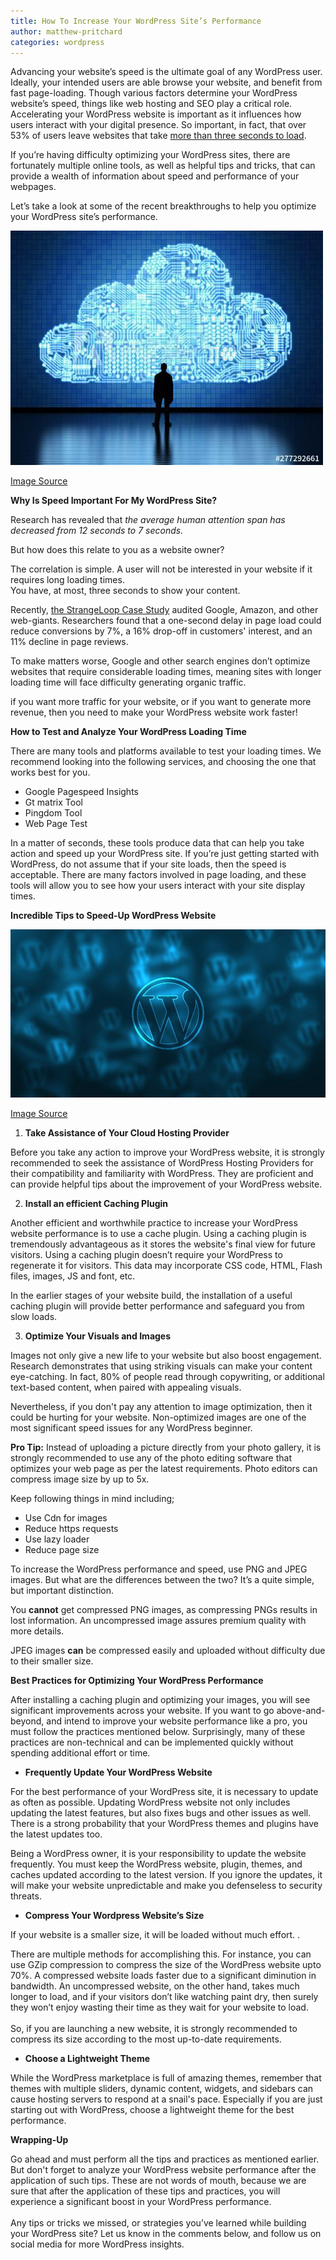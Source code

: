 ```yaml
---
title: How To Increase Your WordPress Site’s Performance
author: matthew-pritchard
categories: wordpress
---
```


Advancing your website’s speed is the ultimate goal of any WordPress user. Ideally, your intended users are able browse your website, and benefit from fast page-loading. Though various factors determine your WordPress website’s speed, things like web hosting and SEO play a critical role. Accelerating your WordPress website is important as it influences how users interact with your digital presence. So important, in fact, that over 53% of users leave websites that take [more than three seconds to load](https://www.marketingdive.com/news/google-53-of-mobile-users-abandon-sites-that-take-over-3-seconds-to-load/426070/).   

If you’re having difficulty optimizing your WordPress sites, there are fortunately multiple online tools, as well as helpful tips and tricks, that can provide a wealth of information about speed and performance of your webpages. 

Let’s take a look at some of the recent breakthroughs to help you optimize your WordPress site’s performance.

![Increase WP performance](/img/blog-performance.jpg "Increase WP performance")

[Image Source](https://stock.adobe.com/images/cloud-computing-technology/277292661?as_channel=affiliate&as_campaign=pexels&as_source=arvato&tduid=03e84f70785ca47e6b51b260d9ac044e&as_channel=affiliate&as_campclass=redirect&as_source=arvato)

**Why Is Speed Important For My WordPress Site?**

Research has revealed that _the average human attention span has decreased from 12 seconds to 7 seconds._

But how does this relate to you as a website owner?

The correlation is simple. A user will not be interested in your website if it requires long loading times.  \
You have, at most, three seconds to show your content.

Recently, [the StrangeLoop Case Study](https://www.fmemodules.com/de/blog/38-strangeloop-case-study---how-can-you-get-66-boost-in-conversions-by-implementing-quick-checkout) audited Google, Amazon, and other web-giants. Researchers found that a one-second delay in page load could reduce conversions by 7%, a 16% drop-off in customers' interest, and an 11% decline in page reviews.  

To make matters worse, Google and other search engines don’t optimize websites that require considerable loading times, meaning sites with longer loading time will face difficulty generating organic traffic.

if you want more traffic for your website, or if you want to generate more revenue, then you need to make your WordPress website work faster!

**How to Test and Analyze Your WordPress Loading Time**

There are many tools and platforms available to test your loading times. We recommend looking into the following services, and choosing the one that works best for you. 

*   Google Pagespeed Insights 
*   Gt matrix Tool 
*   Pingdom Tool
*   Web Page Test

In a matter of seconds, these tools produce data that can help you take action and speed up your WordPress site. If you’re just getting started with WordPress, do not assume that if your site loads, then the speed is acceptable. There are many factors involved in page loading, and these tools will allow you to see how your users interact with your site display times. 

**Incredible Tips to Speed-Up WordPress Website**

![WordPress logo](/img/blog-wordpress-logo.jpg "WordPress logo")

[Image Source](https://pixabay.com/illustrations/wordpress-web-design-website-cms-581849/)

1. **Take Assistance of Your Cloud Hosting Provider**

Before you take any action to improve your WordPress website, it is strongly recommended to seek the assistance of WordPress Hosting Providers for their compatibility and familiarity with WordPress. They are proficient and can provide helpful tips about the improvement of your WordPress website. 

2. **Install an efficient Caching Plugin**

Another efficient and worthwhile practice to increase your WordPress website performance is to use a cache plugin. Using a caching plugin is tremendously advantageous as it stores the website's final view for future visitors. Using a caching plugin doesn’t require your WordPress to regenerate it for visitors. This data may incorporate CSS code, HTML, Flash files, images, JS and font, etc.  

In the earlier stages of your website build, the installation of a useful caching plugin will provide better performance and safeguard you from slow loads. 

3. **Optimize Your Visuals and Images**

Images not only give a new life to your website but also boost engagement. Research demonstrates that  using striking visuals can make your content eye-catching. In fact, 80% of people read through copywriting, or additional text-based content, when paired with appealing visuals.

Nevertheless, if you don't pay any attention to image optimization, then it could be hurting for your website. Non-optimized images are one of the most significant speed issues for any WordPress beginner. 

**Pro Tip:** Instead of uploading a picture directly from your photo gallery, it is strongly recommended to use any of the photo editing software that optimizes your web page as per the latest requirements. Photo editors can compress image size by up to 5x.

Keep following things in mind including;

*   Use Cdn for images
*   Reduce https requests
*   Use lazy loader
*   Reduce page size

To increase the WordPress performance and speed, use PNG and JPEG images. But what are the differences between the two? It’s a quite simple, but important distinction. 

You **cannot** get compressed PNG images, as compressing PNGs results in lost information. An uncompressed image assures premium quality with more details.

JPEG images **can** be compressed easily and uploaded without difficulty due to their smaller size.

**Best Practices for Optimizing Your WordPress Performance**

After installing a caching plugin and optimizing your images, you will see significant improvements across your website. If you want to go above-and-beyond, and intend to improve your website performance like a pro, you must follow the practices mentioned below. Surprisingly, many of these practices are non-technical and can be implemented quickly without spending additional effort or time. 

* **Frequently Update Your WordPress Website**

For the best performance of your WordPress site, it is necessary to update as often as possible. Updating WordPress website not only includes updating the latest features, but also fixes bugs and other issues as well. There is a strong probability that your WordPress themes and plugins have the latest updates too.

Being a WordPress owner, it is your responsibility to update the website frequently. You must keep the WordPress website, plugin, themes, and caches updated according to the latest version. If you ignore the updates, it will make your website unpredictable and make you defenseless to security threats.

* **Compress Your Wordpress Website’s Size**

If your website is a smaller size, it will be loaded without much effort. .

There are multiple methods for accomplishing this. For instance, you can use GZip compression to compress the size of the WordPress website upto 70%. A compressed website loads faster due to a significant diminution in bandwidth. An uncompressed website, on the other hand,  takes much longer to load, and if your visitors don’t like watching paint dry, then surely they won’t enjoy wasting their time as they wait for your website to load.  \
 \
So, if you are launching a new website, it is strongly recommended to compress its size according to the most up-to-date requirements.

* **Choose a Lightweight Theme**

While the WordPress marketplace is full of amazing themes, remember that themes with multiple sliders, dynamic content, widgets, and sidebars can cause hosting servers to respond at a snail's pace. Especially if you are just starting out with WordPress,  choose a lightweight theme for the best performance.

**Wrapping-Up**

Go ahead and must perform all the tips and practices as mentioned earlier. But don't forget to analyze your WordPress website performance after the application of such tips. These are not words of mouth, because we are sure that after the application of these tips and practices, you will experience a significant boost in your WordPress performance.  \
 \
Any tips or tricks we missed, or strategies you’ve learned while building your WordPress site? Let us know in the comments below, and follow us on social media for more WordPress insights. 
